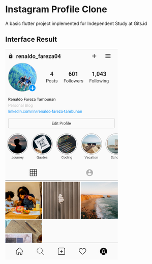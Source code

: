 # Instagram Profile Clone

A basic flutter project implemented for Independent Study at Gits.id

## Interface Result

![Aplication Interface](https://github.com/RenaldoFrz/instagram_profile/blob/main/assets/images/Result.png?raw=true)
